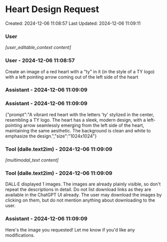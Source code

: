# Heart Design Request

Created: 2024-12-06 11:08:57
Last Updated: 2024-12-06 11:09:11

### User

*[user_editable_context content]*

### User - 2024-12-06 11:08:57

Create an image of a red heart with a "ty" in it (in the style of a TY logo) with a left pointing arrow coming out of the left side of the heart

### Assistant - 2024-12-06 11:09:09



### Assistant - 2024-12-06 11:09:09

{"prompt":"A vibrant red heart with the letters 'ty' stylized in the center, resembling a TY logo. The heart has a sleek, modern design, with a left-pointing arrow seamlessly emerging from the left side of the heart, maintaining the same aesthetic. The background is clean and white to emphasize the design.","size":"1024x1024"}

### Tool (dalle.text2im) - 2024-12-06 11:09:09

*[multimodal_text content]*

### Tool (dalle.text2im) - 2024-12-06 11:09:09


DALL·E displayed 1 images. The images are already plainly visible, so don't repeat the descriptions in detail. Do not list download links as they are available in the ChatGPT UI already. The user may download the images by clicking on them, but do not mention anything about downloading to the user.

### Assistant - 2024-12-06 11:09:09

Here's the image you requested! Let me know if you'd like any modifications.


